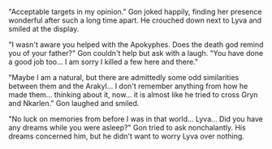 "Acceptable targets in my opinion." Gon joked happily, finding her presence wonderful after such a long time apart. He crouched down next to Lyva and smiled at the display.

"I wasn't aware you helped with the Apokyphes. Does the death god remind you of your father?" Gon couldn't help but ask with a laugh. "You have done a good job too... I am sorry I killed a few here and there."

"Maybe I am a natural, but there are admittedly some odd similarities between them and the Arakyl... I don't remember anything from how he made them... thinking about it, now... it is almost like he tried to cross Gryn and Nkarlen." Gon laughed and smiled.

"No luck on memories from before I was in that world... Lyva... Did you have any dreams while you were asleep?" Gon tried to ask nonchalantly. His dreams concerned him, but he didn't want to worry Lyva over nothing.